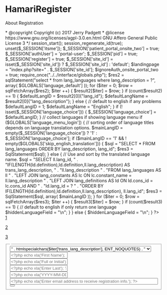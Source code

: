 # HamariRegister
About Registration 

<?php
/**
 * Portal Registration Wizard
 *
 * @package OpenEMR
 * @link    http://www.open-emr.org
 * @author  Jerry Padgett <sjpadgett@gmail.com>
 * @copyright Copyright (c) 2017 Jerry Padgett <sjpadgett@gmail.com>
 * @license https://www.gnu.org/licenses/agpl-3.0.en.html GNU Affero General Public License 3
 */

session_start();
session_regenerate_id(true);

unset($_SESSION['itsme']);
$_SESSION['patient_portal_onsite_two'] = true;
$_SESSION['authUser'] = 'portal-user';
$_SESSION['pid'] = true;
$_SESSION['register'] = true;

$_SESSION['site_id'] = isset($_SESSION['site_id']) ? $_SESSION['site_id'] : 'default';
$landingpage = "index.php?site=" . $_SESSION['site_id'];

$ignoreAuth_onsite_portal_two = true;

require_once("../../interface/globals.php");

$res2 = sqlStatement("select * from lang_languages where lang_description = ?", array(
    $GLOBALS['language_default']
));
for ($iter = 0; $row = sqlFetchArray($res2); $iter ++) {
    $result2[$iter] = $row;
}
if (count($result2) == 1) {
    $defaultLangID = $result2[0]{"lang_id"};
    $defaultLangName = $result2[0]{"lang_description"};
} else {
    // default to english if any problems
    $defaultLangID = 1;
    $defaultLangName = "English";
}

if (! isset($_SESSION['language_choice'])) {
    $_SESSION['language_choice'] = $defaultLangID;
}
// collect languages if showing language menu
if ($GLOBALS['language_menu_login']) {
    // sorting order of language titles depends on language translation options.
    $mainLangID = empty($_SESSION['language_choice']) ? '1' : $_SESSION['language_choice'];
    if ($mainLangID == '1' && ! empty($GLOBALS['skip_english_translation'])) {
        $sql = "SELECT * FROM lang_languages ORDER BY lang_description, lang_id";
        $res3 = SqlStatement($sql);
    } else {
        // Use and sort by the translated language name.
        $sql = "SELECT ll.lang_id, " . "IF(LENGTH(ld.definition),ld.definition,ll.lang_description) AS trans_lang_description, " . "ll.lang_description " .
             "FROM lang_languages AS ll " . "LEFT JOIN lang_constants AS lc ON lc.constant_name = ll.lang_description " .
             "LEFT JOIN lang_definitions AS ld ON ld.cons_id = lc.cons_id AND " . "ld.lang_id = ? " .
             "ORDER BY IF(LENGTH(ld.definition),ld.definition,ll.lang_description), ll.lang_id";
        $res3 = SqlStatement($sql, array(
            $mainLangID
        ));
    }

    for ($iter = 0; $row = sqlFetchArray($res3); $iter ++) {
        $result3[$iter] = $row;
    }

    if (count($result3) == 1) {
        // default to english if only return one language
        $hiddenLanguageField = "<input type='hidden' name='languageChoice' value='1' />\n";
    }
} else {
    $hiddenLanguageField = "<input type='hidden' name='languageChoice' value='" . htmlspecialchars($defaultLangID, ENT_QUOTES) . "' />\n";
}

?>
<!DOCTYPE html>
<html>
<head>
<title><?php echo xlt('New Patient'); ?> | <?php echo xlt('Register'); ?></title>
<meta content='width=device-width, initial-scale=1, maximum-scale=1, user-scalable=no' name='viewport'>
<meta name="description" content="Developed By sjpadgett@gmail.com">

<link href="<?php echo $GLOBALS['assets_static_relative']; ?>/font-awesome-4-6-3/css/font-awesome.min.css" rel="stylesheet" type="text/css" />
<link rel="stylesheet" href="<?php echo $GLOBALS['assets_static_relative']; ?>/jquery-datetimepicker-2-5-4/build/jquery.datetimepicker.min.css">
<link href="<?php echo $GLOBALS['assets_static_relative']; ?>/bootstrap-3-3-4/dist/css/bootstrap.min.css" rel="stylesheet" type="text/css" />
<link href="./../assets/css/register.css" rel="stylesheet" type="text/css" />

<!-- This is trick. eModal breaks on jquery 3 so load another compatable version. In this case (missing function) load order doesn't matter but other cases may -->
<script src="<?php echo $GLOBALS['assets_static_relative']; ?>/jquery-min-1-11-3/index.js" type="text/javascript"></script>

<script src="<?php echo $GLOBALS['assets_static_relative']; ?>/bootstrap-3-3-4/dist/js/bootstrap.min.js" type="text/javascript"></script>
<script type="text/javascript" src="<?php echo $GLOBALS['assets_static_relative']; ?>/jquery-datetimepicker-2-5-4/build/jquery.datetimepicker.full.min.js"></script>
<script type="text/javascript" src="<?php echo $GLOBALS['assets_static_relative']; ?>/emodal-1-2-65/dist/eModal.js"></script>

<script>
var newPid = 0;
var curPid = 0;
var provider = 0;

$(document).ready(function () {
    /* // test data
    $("#emailInput").val("me@me.com");
    $("#fname").val("Jerry");
    $("#lname").val("Padgett");
    $("#dob").val("1919-03-03");
    // ---------- */
    var navListItems = $('div.setup-panel div a'),
    allWells = $('.setup-content'),
    allNextBtn = $('.nextBtn'),
    allPrevBtn = $('.prevBtn');

    allWells.hide();

    navListItems.click(function (e) {
        e.preventDefault();
        var $target = $($(this).attr('href')),
        $item = $(this);

        if (!$item.hasClass('disabled')) {
            navListItems.removeClass('btn-primary').addClass('btn-default');
            $item.addClass('btn-primary');
            allWells.hide();
            $target.show();
            $target.find('input:eq(0)').focus();
        }
    });

    allPrevBtn.click(function () {
        var curStep = $(this).closest(".setup-content"),
        curStepBtn = curStep.attr("id"),
        prevstepwiz = $('div.setup-panel div a[href="#' + curStepBtn + '"]').parent().prev().children("a");
        prevstepwiz.removeAttr('disabled').trigger('click');
    });

    allNextBtn.click(function () {
        var profile = $("#profileFrame").contents();

        /* // test data
        profile.find("input#street").val("123 Some St.");
        profile.find("input#city").val("Brandon");
        //--------------------- */

        var curStep = $(this).closest(".setup-content"),
        curStepBtn = curStep.attr("id"),
        nextstepwiz = $('div.setup-panel div a[href="#' + curStepBtn + '"]').parent().next().children("a"),
        curInputs = curStep.find("input[type='text'],input[type='email'],select"),
        isValid = true;

        $(".form-group").removeClass("has-error");
        for (var i = 0; i < curInputs.length; i++) {
            if (!curInputs[i].validity.valid) {
                isValid = false;
                $(curInputs[i]).closest(".form-group").addClass("has-error");
            }
        }
        if (isValid) {
            if (curStepBtn == 'step-1') { // leaving step 1 setup profile frame. Prob not nec but in case
                profile.find('input#fname').val($("#fname").val());
                profile.find('input#mname').val($("#mname").val());
                profile.find('input#lname').val($("#lname").val());
                profile.find('input#dob').val($("#dob").val());
                profile.find('input#email').val($("#emailInput").val());
                profile.find('input[name=allowPatientPortal]').val(['YES']);
                // need these for validation.
                profile.find('select#providerid option:contains("Unassigned")').val('');
                profile.find('select#providerid').attr('required', true);
                profile.find('select#sex option:contains("Unassigned")').val('');
                profile.find('select#sex').attr('required', true);

                var pid = profile.find('input#pid').val();
                if (pid < 1) { // form pid set in promise
                    callServer('get_newpid', '', $("#dob").val(), $("#lname").val(), $("#fname").val()); // @TODO escape these
                }
            }
            nextstepwiz.removeAttr('disabled').trigger('click');
        }
    });

    $("#profileNext").click(function () {
        var profile = $("#profileFrame").contents();
        var curStep = $(this).closest(".setup-content"),
        curStepBtn = curStep.attr("id"),
        nextstepwiz = $('div.setup-panel div a[href="#' + curStepBtn + '"]').parent().next().children("a"),
        curInputs = $("#profileFrame").contents().find("input[type='text'],input[type='email'],select"),
        isValid = true;
        $(".form-group").removeClass("has-error");
        var flg = 0;
        for (var i = 0; i < curInputs.length; i++) {
            if (!curInputs[i].validity.valid) {
                isValid = false;
                if (!flg) {
                    curInputs[i].scrollIntoView();
                    curInputs[i].focus();
                    flg = 1;
                }
                $(curInputs[i]).closest(".form-group").addClass("has-error");
            }
        }
        if (isValid) {
            provider = profile.find('select#providerid').val();
            nextstepwiz.removeAttr('disabled').trigger('click');
        }
    });

    $("#submitPatient").click(function () {
        var profile = $("#profileFrame").contents();
        var pid = profile.find('input#pid').val();

        if (pid < 1) { // Just in case. Can never have too many pid checks!
            callServer('get_newpid', '');
        }

        var isOk = checkRegistration(newPid);
        if (isOk) {
            // Use portals rest api. flag 1 is write to chart. flag 0 writes an audit record for review in dashboard.
            // rest update will determine if new or existing pid for save. In register step-1 we catch existing pid but,
            // we can still use update here if we want to allow changing passwords.
            //
            document.getElementById('profileFrame').contentWindow.page.updateModel(1);
            $("#insuranceForm").submit();
            //  cleanup is in callServer done promise. This starts end session.
        }
    });

    $('div.setup-panel div a.btn-primary').trigger('click');

    $('.datepicker').datetimepicker({
        <?php $datetimepicker_timepicker = false; ?>
        <?php $datetimepicker_showseconds = false; ?>
        <?php $datetimepicker_formatInput = false; ?>
        <?php require($GLOBALS['srcdir'] . '/js/xl/jquery-datetimepicker-2-5-4.js.php'); ?>
     });

    $("#insuranceForm").submit(function (e) {
        e.preventDefault();
        var url = "account.php?action=new_insurance&pid=" + newPid;
        $.ajax({
            url: url,
            type: 'post',
            data: $("#insuranceForm").serialize(),
            success: function (serverResponse) {
                doCredentials(newPid) // this is the end for session.
                return false;
            }
        });
    });

    $('#selLanguage').on('change', function () {
        callServer("set_lang", this.value);
    });

    $(document.body).on('hidden.bs.modal', function () { //@TODO maybe make a promise for wiz exit
        callServer('cleanup');
    });

});

function doCredentials(pid) {
    callServer('do_signup', pid);
}

function checkRegistration(pid) {
    var profile = $("#profileFrame").contents();
    var curStep = $("#step-2"),
    curStepBtn = curStep.attr("id"),
    nextstepwiz = $('div.setup-panel div a[href="#' + curStepBtn + '"]').parent().next().children("a"),
    curInputs = $("#profileFrame").contents().find("input[type='text'],input[type='email'],select"),
    isValid = true;
    $(".form-group").removeClass("has-error");
    var flg = 0;
    for (var i = 0; i < curInputs.length; i++) {
        if (!curInputs[i].validity.valid) {
            isValid = false;
            if (!flg) {
                curInputs[i].scrollIntoView();
                curInputs[i].focus();
                flg = 1;
            }
            $(curInputs[i]).closest(".form-group").addClass("has-error");
        }
    }

    if (!isValid) {
        return false;
    }

    return true;
}

function callServer(action, value, value2, last, first) {
    var data = {
        'action' : action,
        'value' : value,
        'dob' : value2,
        'last' : last,
        'first' : first
    }
    if (action == 'do_signup') {
        data = {
            'action': action,
            'pid': value
        };
    }
    else if (action == 'notify_admin') {
        data = {
            'action': action,
            'pid': value,
            'provider': value2
        };
    }
    else if (action == 'cleanup') {
        data = {
            'action': action
        };
    }
    // The magic that is jquery ajax.l
    $.ajax({
        type : 'GET',
        url : 'account.php',
        data : data
    }).done(function (rtn) {
        if (action == "cleanup") {
            window.location.href = "./../index.php" // Goto landing page.
        }
        else if (action == "set_lang") {
            window.location.href = window.location.href;
        }
        else if (action == "get_newpid") {
            if (parseInt(rtn) > 0) {
                newPid = rtn;
                $("#profileFrame").contents().find('input#pubpid').val(newPid);
                $("#profileFrame").contents().find('input#pid').val(newPid);
            }
            else {
                // After error alert app exit to landing page.
                // Existing user error. Error message is translated in account.lib.php.
                eModal.alert(rtn);
            }
        }
        else if (action == 'do_signup') {
            if (rtn == "") {
                var message = "<?php echo xls('Unable to either create credentials or send email.'); ?>";
                alert(message);
                return false;
            }
            // For production. Here we're finished so do signup closing alert and then cleanup.
            callServer('notify_admin', newPid, provider); // pnote notify to selected provider
            // alert below for ease of testing.
            // alert(rtn); // sync alert.. rtn holds username and password for testing.

            var message = "<?php echo xls("Your new credentials have been sent. Check your email inbox and also possibly your spam folder. Once you log into your patient portal feel free to make an appointment or send us a secure message. We look forward to seeing you soon."); ?>"
            eModal.alert(message); // This is an async call. The modal close event exits us to portal landing page after cleanup.
        }
    }).fail(function (err) {
        var message = "<?php echo xls('Something went wrong.') ?>";
        alert(message);
    });
}
</script>
</head>
<body>
    <div class="container">
        <div class="stepwiz col-md-offset-3">
            <div class="stepwiz-row setup-panel">
                <div class="stepwiz-step">
                    <a href="#step-1" type="button" class="btn btn-primary btn-circle">1</a>
                    <p><?php echo xlt('Get Started') ?></p>
                </div>
                <div class="stepwiz-step">
                    <a href="#step-2" type="button" class="btn btn-default btn-circle" disabled="disabled">2</a>
                    <p><?php echo xlt('Profile') ?></p>
                </div>
                <div class="stepwiz-step">
                    <a href="#step-3" type="button" class="btn btn-default btn-circle" disabled="disabled">3</a>
                    <p><?php echo xlt('Insurance') ?></p>
                </div>
                <div class="stepwiz-step">
                    <a href="#step-4" type="button" class="btn btn-default btn-circle" disabled="disabled"><?php echo xlt('Done') ?></a>
                    <p><?php echo xlt('Register') ?></p>
                </div>
            </div>
        </div>
<!-- // Start Forms // -->
        <form class="form-inline" id="startForm" role="form" action="" method="post" onsubmit="">
            <div class="row setup-content" id="step-1">
                <div class="col-xs-7 col-md-offset-3 text-center">
                    <fieldset>
                        <legend class='bg-primary'><?php echo xlt('Contact') ?></legend>
                        <div class="well">
                        <?php if ($GLOBALS['language_menu_login']) { ?>
                        <?php if (count($result3) != 1) { ?>
                        <div class="form-group row">
                            <label for="selLanguage"><?php echo xlt('Language'); ?></label>
                            <select class="form-control" id="selLanguage" name="languageChoice">
                            <?php
                                echo "<option selected='selected' value='" . htmlspecialchars($defaultLangID, ENT_QUOTES) . "'>" .
                                     htmlspecialchars(xl('Default') . " - " . xl($defaultLangName), ENT_NOQUOTES) . "</option>\n";
                            foreach ($result3 as $iter) {
                                if ($GLOBALS['language_menu_showall']) {
                                    if (! $GLOBALS['allow_debug_language'] && $iter['lang_description'] == 'dummy') {
                                        continue; // skip the dummy language
                                    }
                                    echo "<option value='" . htmlspecialchars($iter['lang_id'], ENT_QUOTES) . "'>" .
                                         htmlspecialchars($iter['trans_lang_description'], ENT_NOQUOTES) . "</option>\n";
                                } else {
                                    if (in_array($iter['lang_description'], $GLOBALS['language_menu_show'])) {
                                        if (! $GLOBALS['allow_debug_language'] && $iter['lang_description'] == 'dummy') {
                                            continue; // skip the dummy language
                                        }
                                        echo "<option value='" . htmlspecialchars($iter['lang_id'], ENT_QUOTES) . "'>" .
                                             htmlspecialchars($iter['trans_lang_description'], ENT_NOQUOTES) . "</option>\n";
                                    }
                                }
                            }
                            ?>
                          </select>
                        </div>
                        <?php } } ?>
                        <div class="row">
                                <div class="col-sm-12">
                                    <div class="form-group inline">
                                        <label class="control-label" for="fname"><?php echo xlt('First')?></label>
                                        <div class="controls inline-inputs">
                                            <input type="text" class="form-control" id="fname" required placeholder="<?php echo xla('First Name'); ?>">
                                        </div>
                                    </div>
                                    <div class="form-group inline">
                                        <label class="control-label" for="mname"><?php echo xlt('Middle')?></label>
                                        <div class="controls inline-inputs">
                                            <input type="text" class="form-control" id="mname" placeholder="<?php echo xla('Full or Initial'); ?>">
                                        </div>
                                    </div>
                                    <div class="form-group inline">
                                        <label class="control-label" for="lname"><?php echo xlt('Last Name')?></label>
                                        <div class="controls inline-inputs">
                                            <input type="text" class="form-control" id="lname" required placeholder="<?php echo xla('Enter Last'); ?>">
                                        </div>
                                    </div>
                                </div>
                            </div>
                            <div class="form-group inline">
                                <label class="control-label" for="dob"><?php echo xlt('Birth Date')?></label>
                                <div class="controls inline-inputs">
                                    <div class="input-group">
                                        <input id="dob" type="text" required class="form-control datepicker" placeholder="<?php echo xla('YYYY-MM-DD'); ?>" />
                                    </div>
                                </div>
                            </div>
                            <div class="row">
                                <div class="col-sm-12 form-group">
                                    <label class="control-label" for="email"><?php echo xlt('Enter E-Mail Address')?></label>
                                    <div class="controls inline-inputs">
                                        <input id="emailInput" type="email" class="form-control" style="width: 100%" required
                                            placeholder="<?php echo xla('Enter email address to receive registration info.'); ?>" maxlength="100">
                                    </div>
                                </div>
                            </div>
                        </div>
                        <button class="btn btn-primary nextBtn btn-sm pull-right" type="button"><?php echo xlt('Next') ?></button>
                    </fieldset>
                </div>
            </div>
        </form>
<!-- Profile Form
        <form class="form-inline" id="profileForm" role="form" action="account.php" method="post">
            <div class="row setup-content" id="step-2" style="display: none">
                <div class="col-md-9 col-md-offset-2 text-center">
                    <fieldset>
                        <legend class='bg-primary'><?php echo xlt('Profile') ?></legend>
                        <div class="well">
                            <div class="embed-responsive embed-responsive-16by9">
                                <iframe class="embed-responsive-item" src="../patient/patientdata?pid=0&register=true" id="profileFrame" name="demo"></iframe>
                            </div>
                        </div>
                        <button class="btn btn-primary prevBtn btn-sm pull-left" type="button"><?php echo xlt('Previous') ?></button>
                        <button class="btn btn-primary btn-sm pull-right" type="button" id="profileNext"><?php echo xlt('Next') ?></button>
                    </fieldset>
                </div>
            </div>
        </form>
<!-- Insurance Form
        <form class="form-inline" id="insuranceForm" role="form" action="" method="post">
            <div class="row setup-content" id="step-3" style="display: none">
                <div class="col-xs-6 col-md-offset-3 text-center">
                    <fieldset>
                        <legend class='bg-primary'><?php echo xlt('Insurance') ?></legend>
                        <div class="well">
                            <div class="form-group inline">
                                <label class="control-label" for="provider"><?php echo xlt('Insurance Company')?></label>
                                <div class="controls inline-inputs">
                                    <input type="text" class="form-control" name="provider" required placeholder="<?php echo xla('Insurance Company'); ?>">
                                </div>
                            </div>
                            <div class="form-group inline">
                                <label class="control-label" for=""><?php echo xlt('Plan Name')?></label>
                                <div class="controls inline-inputs">
                                    <input type="text" class="form-control" name="plan_name" required placeholder="<?php echo xla('Required'); ?>">
                                </div>
                            </div>
                            <div class="form-group inline">
                                <label class="control-label" for=""><?php echo xlt('Policy Number')?></label>
                                <div class="controls inline-inputs">
                                    <input type="text" class="form-control" name="policy_number" required placeholder="<?php echo xla('Required'); ?>">
                                </div>
                            </div>
                            <div class="form-group inline">
                                <label class="control-label" for=""><?php echo xlt('Group Number')?></label>
                                <div class="controls inline-inputs">
                                    <input type="text" class="form-control" name="group_number" required placeholder="<?php echo xla('Required'); ?>">
                                </div>
                            </div>
                            <div class="form-group inline">
                                <label class="control-label" for=""><?php echo xlt('Policy Begin Date')?></label>
                                <div class="controls inline-inputs">
                                    <input type="text" class="form-control datepicker" name="date" placeholder="<?php echo xla('Policy effective date'); ?>">
                                </div>
                            </div>
                            <div class="form-group inline">
                                <label class="control-label" for=""><?php echo xlt('Co-Payment')?></label>
                                <div class="controls inline-inputs">
                                    <input type="number" class="form-control" name="copay" placeholder="<?php echo xla('Plan copay if known'); ?>">
                                </div>
                            </div>
                        </div>
                        <button class="btn btn-primary prevBtn btn-sm pull-left" type="button"><?php echo xlt('Previous') ?></button>
                        <button class="btn btn-primary nextBtn btn-sm pull-right" type="button"><?php echo xlt('Next') ?></button>
                    </fieldset>
                </div>
            </div>
        </form>
        <!End Insurance. Next what we've been striving towards..the end-->
        <div class="row setup-content" id="step-4" style="display: none">
            <div class="col-xs-6 col-md-offset-3 text-center">
                <div class="col-md-12">
                    <fieldset>
                        <legend class='bg-success'><?php echo xlt('Register') ?></legend>
                        <div class="well" style="text-align: center">
                            <h4 class='bg-success'><?php echo xlt("All set. Click Send Request below to finish registration") ?></h4>
                            <hr>
                            <p>
                            <?php echo xlt("An e-mail with your new account credentials will be sent to the e-mail address supplied earlier. You may still review or edit any part of your information by using the top step buttons to go to the appropriate panels. Note to be sure you have given your correct e-mail address. If after receiving credentials and you have trouble with access to the portal, please contact administration.") ?>
                            </p>
                        </div>
                        <button class="btn btn-primary prevBtn btn-sm pull-left" type="button"><?php echo xlt('Previous') ?></button>
                        <hr>
                        <button class="btn btn-success btn-sm pull-right" type="button" id="submitPatient"><?php echo xlt('Send Request') ?></button>
                    </fieldset>
                </div>
            </div>
        </div>
    </div>
</body>
</html>
